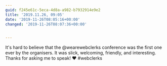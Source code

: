 ```yaml
---
guid: f245e61c-5eca-4d8a-a982-b7932914e9e2
title: '2019.11.26, 09:05'
date: '2019-11-26T08:05:16+00:00'
changed: '2019-11-26T08:07:36+00:00'


---
```


It's hard to believe that the @wearewebclerks conference was the first one ever by the organisers. It was slick, welcoming, friendly, and interesting. Thanks for asking me to speak! ♥️ #webclerks
